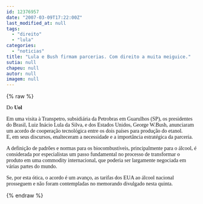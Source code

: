 ```yaml
---
id: 12376957
date: "2007-03-09T17:22:00Z"
last_modified_at: null
tags:
  - "direito"
  - "lula"
categories:
  - "noticias"
title: "Lula e Bush firmam parcerias. Com direito a muita meiguice."
sutia: null
chapeu: null
autor: null
imagem: null
---
```

{% raw %}
<p><P><FONT face=Verdana>Do <STRONG>Uol</STRONG></FONT></P></p>
<p><P><FONT face=Verdana>Em uma visita à Transpetro, subsidiária da Petrobras em Guarulhos (SP), os presidentes do Brasil, Luiz Inácio Lula da Silva, e dos Estados Unidos, George W.Bush, anunciaram um acordo de cooperação tecnológica entre os dois países para produção do etanol. <BR>E, em seus discursos, enalteceram a necessidade e a importância estratégica da parceria.</FONT></P></p>
<p><P><FONT face=Verdana>A definição de padrões e normas para os biocombustíveis, principalmente para o álcool, é considerada por especialistas um passo fundamental no processo de transformar o produto em uma commodity internacional, que poderia ser largamente negociada em várias partes do mundo. </FONT></P></p>
<p><P><FONT face=Verdana>Se, por esta ótica, o acordo é um avanço, as tarifas dos EUA ao álcool nacional prosseguem e não foram contempladas no memorando divulgado nesta quinta.</FONT></P> </p>
{% endraw %}
